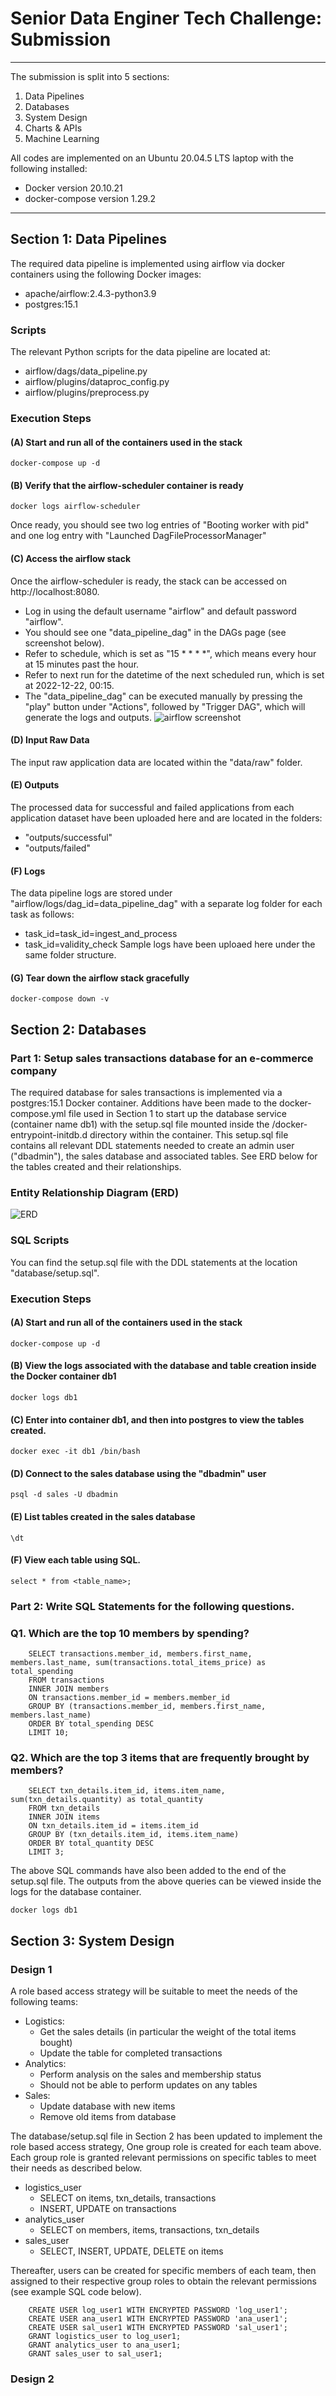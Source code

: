 # Senior Data Enginer Tech Challenge: Submission
---
The submission is split into 5 sections:
1. Data Pipelines
2. Databases 
3. System Design
4. Charts & APIs
5. Machine Learning

All codes are implemented on an Ubuntu 20.04.5 LTS laptop with the following installed:
- Docker version 20.10.21
- docker-compose version 1.29.2
---

## Section 1: Data Pipelines
The required data pipeline is implemented using airflow via docker containers using the following Docker images:
- apache/airflow:2.4.3-python3.9
- postgres:15.1

### Scripts
The relevant Python scripts for the data pipeline are located at:
- airflow/dags/data_pipeline.py
- airflow/plugins/dataproc_config.py
- airflow/plugins/preprocess.py

### Execution Steps
#### (A) Start and run all of the containers used in the stack
    docker-compose up -d

#### (B) Verify that the airflow-scheduler container is ready
    docker logs airflow-scheduler 

Once ready, you should see two log entries of "Booting worker with pid" and one log entry with "Launched DagFileProcessorManager"

#### (C) Access the airflow stack
Once the airflow-scheduler is ready, the stack can be accessed on http://localhost:8080.
- Log in using the default username "airflow" and default password "airflow". 
- You should see one "data_pipeline_dag" in the DAGs page (see screenshot below).
- Refer to schedule, which is set as "15 * * * *", which means every hour at 15 minutes past the hour.
- Refer to next run for the datetime of the next scheduled run, which is set at 2022-12-22, 00:15.
- The "data_pipeline_dag" can be executed manually by pressing the "play" button under "Actions", followed by "Trigger DAG", which will generate the logs and outputs.
![airflow screenshot](./images/airflow_screenshot.png)

#### (D) Input Raw Data
The input raw application data are located within the "data/raw" folder.

#### (E) Outputs
The processed data for successful and failed applications from each application dataset have been uploaded here and are located in the folders:
- "outputs/successful"
- "outputs/failed"

#### (F) Logs
The data pipeline logs are stored under "airflow/logs/dag_id=data_pipeline_dag" with a separate log folder for each task as follows:
- task_id=task_id=ingest_and_process
- task_id=validity_check
Sample logs have been uploaed here under the same folder structure.

#### (G) Tear down the airflow stack gracefully
    docker-compose down -v


## Section 2: Databases

### Part 1: Setup sales transactions database for an e-commerce company
The required database for sales transactions is implemented via a postgres:15.1 Docker container. Additions have been made to the docker-compose.yml file used in Section 1 to start up the database service (container name db1) with the setup.sql file mounted inside the /docker-entrypoint-initdb.d directory within the container. This setup.sql file contains all relevant DDL statements needed to create an admin user ("dbadmin"), the sales database and associated tables. See ERD below for the tables created and their relationships. 

### Entity Relationship Diagram (ERD)

![ERD](./images/ERD_v1.png)

### SQL Scripts
You can find the setup.sql file with the DDL statements at the location "database/setup.sql".

### Execution Steps
#### (A) Start and run all of the containers used in the stack
    docker-compose up -d

#### (B) View the logs associated with the database and table creation inside the Docker container db1
    docker logs db1

#### (C) Enter into container db1, and then into postgres to view the tables created.
    docker exec -it db1 /bin/bash

#### (D) Connect to the sales database using the "dbadmin" user
    psql -d sales -U dbadmin

#### (E) List tables created in the sales database
    \dt

#### (F) View each table using SQL.
    select * from <table_name>;


### Part 2: Write SQL Statements for the following questions.

### Q1. Which are the top 10 members by spending?
```
    SELECT transactions.member_id, members.first_name, members.last_name, sum(transactions.total_items_price) as total_spending
    FROM transactions
    INNER JOIN members
    ON transactions.member_id = members.member_id
    GROUP BY (transactions.member_id, members.first_name, members.last_name)
    ORDER BY total_spending DESC
    LIMIT 10;
```

### Q2. Which are the top 3 items that are frequently brought by members?
```
    SELECT txn_details.item_id, items.item_name, sum(txn_details.quantity) as total_quantity
    FROM txn_details
    INNER JOIN items
    ON txn_details.item_id = items.item_id
    GROUP BY (txn_details.item_id, items.item_name)
    ORDER BY total_quantity DESC
    LIMIT 3;
```

The above SQL commands have also been added to the end of the setup.sql file. The outputs from the above queries can be viewed inside the logs for the database container. 

    docker logs db1


## Section 3: System Design

### Design 1
A role based access strategy will be suitable to meet the needs of the following teams:
- Logistics: 
    - Get the sales details (in particular the weight of the total items bought)
    - Update the table for completed transactions
- Analytics:
    - Perform analysis on the sales and membership status
    - Should not be able to perform updates on any tables
- Sales:
    - Update database with new items
    - Remove old items from database

The database/setup.sql file in Section 2 has been updated to implement the role based access strategy, One group role is created for each team above. Each group role is granted relevant permissions on specific tables to meet their needs as described below. 
-   logistics_user
    -   SELECT on items, txn_details, transactions
    -   INSERT, UPDATE on transactions
-   analytics_user
    -   SELECT on members, items, transactions, txn_details
-   sales_user
    -   SELECT, INSERT, UPDATE, DELETE on items

Thereafter, users can be created for specific members of each team, then assigned to their respective group roles to obtain the relevant permissions (see example SQL code below).

```
    CREATE USER log_user1 WITH ENCRYPTED PASSWORD 'log_user1';
    CREATE USER ana_user1 WITH ENCRYPTED PASSWORD 'ana_user1';
    CREATE USER sal_user1 WITH ENCRYPTED PASSWORD 'sal_user1';
    GRANT logistics_user to log_user1;
    GRANT analytics_user to ana_user1;
    GRANT sales_user to sal_user1;
```

### Design 2